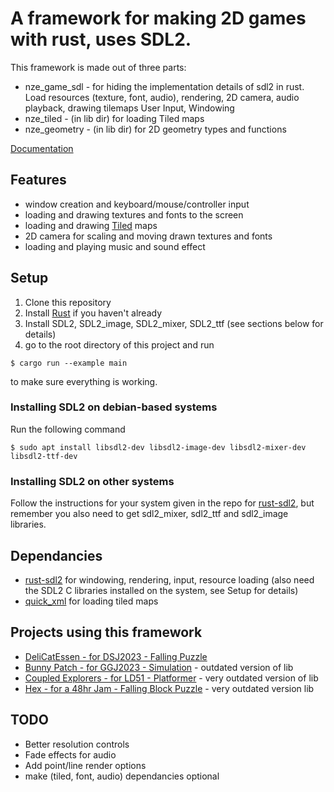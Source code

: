 # A framework for making 2D games with rust, uses SDL2.

This framework is made out of three parts:

* nze\_game\_sdl - for hiding the implementation details of sdl2 in rust. Load resources (texture, font, audio), rendering, 2D camera, audio playback, drawing tilemaps
User Input, Windowing
* nze_tiled - (in lib dir) for loading Tiled maps
* nze_geometry - (in lib dir) for 2D geometry types and functions

[Documentation](https://docs.rs/nze_game_sdl/latest/nze_game_sdl/)

## Features

* window creation and keyboard/mouse/controller input
* loading and drawing textures and fonts to the screen
* loading and drawing [Tiled](https://www.mapeditor.org/) maps 
* 2D camera for scaling and moving drawn textures and fonts
* loading and playing music and sound effect

## Setup 

1. Clone this repository
2. Install [Rust](https://www.rust-lang.org/tools/install) if you haven't already
3. Install SDL2, SDL2_image, SDL2_mixer, SDL2_ttf (see sections below for details)
4. go to the root directory of this project and run 
```
$ cargo run --example main
```
to make sure everything is working.

### Installing SDL2 on debian-based systems
Run the following command
```
$ sudo apt install libsdl2-dev libsdl2-image-dev libsdl2-mixer-dev libsdl2-ttf-dev
```
### Installing SDL2 on other systems

Follow the instructions for your system given in the repo for [rust-sdl2](https://github.com/Rust-SDL2/rust-sdl2), but remember you also need to get sdl2_mixer, sdl2_ttf and sdl2_image libraries.

## Dependancies

* [rust-sdl2](https://crates.io/crates/sdl2) for windowing, rendering, input, resource loading (also need the SDL2  C libraries installed on the system, see Setup for details)
* [quick_xml](https://crates.io/crates/quick-xml) for loading tiled maps

## Projects using this framework

* [DeliCatEssen - for DSJ2023 - Falling Puzzle](https://github.com/NoamZeise/DSJ2023)
* [Bunny Patch - for GGJ2023 - Simulation](https://github.com/NoamZeise/BunnyPatch) - outdated version of lib
* [Coupled Explorers - for LD51 - Platformer](https://github.com/NoamZeise/Coupled-Explorers-LD51) - very outdated version of lib
* [Hex - for a 48hr Jam - Falling Block Puzzle](https://github.com/NoamZeise/Hex) - very outdated version lib

## TODO

* Better resolution controls
* Fade effects for audio
* Add point/line render options
* make (tiled, font, audio) dependancies optional
